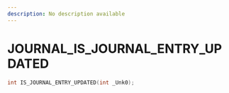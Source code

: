 ```yaml
---
description: No description available 
---
```


# JOURNAL\_IS_JOURNAL_ENTRY_UPDATED

```cpp
int IS_JOURNAL_ENTRY_UPDATED(int _Unk0);
```